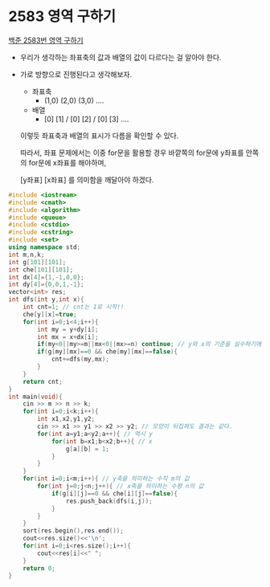 # 2583 영역 구하기

[백준 2583번 영역 구하기](https://www.acmicpc.net/problem/2583)

- 우리가 생각하는 좌표축의 값과 배열의 값이 다르다는 걸 알아야 한다.

- 가로 방향으로 진행된다고 생각해보자.

  - 좌표축 
    - (1,0)  (2,0)  (3,0) ....
  - 배열
    - [0] [1]  /  [0] [2]  / [0] [3] ....

  이렇듯 좌표축과 배열의 표시가 다름을 확인할 수 있다.

  따라서, 좌표 문제에서는 이중 for문을 활용할 경우 바깥쪽의 for문에 y좌표를 안쪽의 for문에 x좌표를 해야하며,

  [y좌표] [x좌표] 를 의미함을 깨달아야 하겠다.

```c++
#include <iostream>
#include <cmath>
#include <algorithm>
#include <queue>
#include <cstdio>
#include <cstring>
#include <set>
using namespace std;
int m,n,k;
int g[101][101];
int che[101][101];
int dx[4]={1,-1,0,0};
int dy[4]={0,0,1,-1};
vector<int> res;
int dfs(int y,int x){
	int cnt=1; // cnt는 1로 시작!! 
	che[y][x]=true;
	for(int i=0;i<4;i++){
		int my = y+dy[i];
		int mx = x+dx[i];
		if(my<0||my>=m||mx<0||mx>=n) continue; // y와 x의 기준을 실수하기에 이제 arr[y][x]로 하기로 했다. 
		if(g[my][mx]==0 && che[my][mx]==false){
			cnt+=dfs(my,mx);
		}
	}
	return cnt;
}
int main(void){
	cin >> m >> n >> k;
	for(int i=0;i<k;i++){
		int x1,x2,y1,y2;
		cin >> x1 >> y1 >> x2 >> y2; // 모양이 뒤집혀도 결과는 같다. 
		for(int a=y1;a<y2;a++){ // 역시 y 
			for(int b=x1;b<x2;b++){ // x
				g[a][b] = 1;
			}
		}
	}
	for(int i=0;i<m;i++){ // y축을 의미하는 수직 m의 값 
		for(int j=0;j<n;j++){ // x축을 의미하는 수평 n의 값 
			if(g[i][j]==0 && che[i][j]==false){
				res.push_back(dfs(i,j));
			}
		}
	}
	sort(res.begin(),res.end());
	cout<<res.size()<<'\n';
	for(int i=0;i<res.size();i++){
		cout<<res[i]<<" ";
	}
	return 0;
}
```



